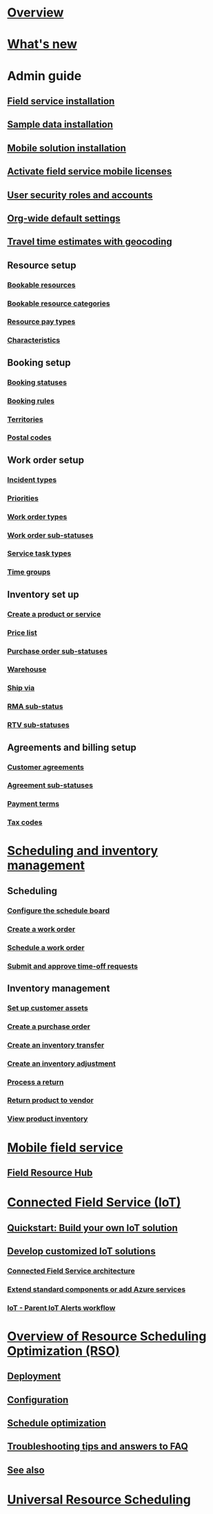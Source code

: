 
# [Overview](overview.md)
# [What's new](whats-new-field-service-project-service.md)

# Admin guide
## [Field service installation](install-field-service.md)
## [Sample data installation](use-demo-data.md)
## [Mobile solution installation](install-the-mobile-app.md)
## [Activate field service mobile licenses](activate-fs-mobile-app-license.md)
## [User security roles and accounts](view-user-accounts-security-roles.md)
## [Org-wide default settings](configure-default-settings.md)
## [Travel time estimates with geocoding ](turn-on-auto-geocoding.md)
## Resource setup
### [Bookable resources](set-up-bookable-resources.md)
### [Bookable resource categories](set-up-bookable-resource-categories.md)
### [Resource pay types](set-up-resource-pay-types.md)
### [Characteristics](set-up-characteristics.md)
## Booking setup
### [Booking statuses](set-up-booking-statuses.md)
### [Booking rules](set-up-booking-rules.md)
### [Territories](set-up-territories.md)
### [Postal codes](set-up-postal-codes.md)
## Work order setup
### [Incident types](configure-incident-types.md)
### [Priorities](set-priorities.md)
### [Work order types](create-work-order-types.md)
### [Work order sub-statuses](set-up-work-order-sub-statuses.md)
### [Service task types](set-up-service-task-types.md)
### [Time groups](set-up-time-groups.md)
## Inventory set up
### [Create a product or service](create-product-or-service.md)
### [Price list](create-price-list.md)
### [Purchase order sub-statuses](set-up-purchase-order-sub-statuses.md)
### [Warehouse](create-warehouse.md)
### [Ship via](create-ship-via.md)
### [RMA sub-status](create-rma-sub-status.md)
### [RTV sub-statuses](set-up-rtv-sub-statuses.md)
## Agreements and billing setup
### [Customer agreements](set-up-customer-agreements.md)
### [Agreement sub-statuses](set-up-agreement-sub-statuses.md)
### [Payment terms](set-up-payment-terms.md)
### [Tax codes](set-up-tax-codes.md)

# [Scheduling and inventory management](user-guide.md)
## Scheduling
### [Configure the schedule board](configure-schedule-board.md)
### [Create a work order](create-work-order.md)
### [Schedule a work order](schedule-work-order.md)
### [Submit and approve time-off requests](submit-approve-time-off-requests.md)

## Inventory management
### [Set up customer assets](configure-set-up-customer-assets.md)
### [Create a purchase order](create-purchase-order.md)
### [Create an inventory transfer](create-inventory-transfer.md)
### [Create an inventory adjustment](create-inventory-adjustment.md)
### [Process a return](process-return.md)
### [Return product to vendor](create-return-vendor.md)
### [View product inventory](view-product-inventory.md)

# [Mobile field service](field-service-mobile-app-user-guide.md)
## [Field Resource Hub](field-resource-hub-users-guide.md)

# [Connected Field Service (IoT)](connected-field-service.md)
## [Quickstart: Build your own IoT solution](connected-field-service-overview.md)
## [Develop customized IoT solutions](developer/connected-field-service-developer-guide.md)
### [Connected Field Service architecture](developer/connected-field-service-architecture.md)
### [Extend standard components or add Azure services](developer/extend-connected-field-service-solutions.md)
### [IoT - Parent IoT Alerts workflow](developer/iot-parent-iot-alerts-workflow.md)

# [Overview of Resource Scheduling Optimization (RSO)](overview-resource-scheduling-optimization.md)
## [Deployment](deployment.md)
## [Configuration](configuration.md)
## [Schedule optimization](schedule-optimization.md)
## [Troubleshooting tips and answers to FAQ](troubleshooting-tips-answers-faq.md)
## [See also](see-also.md)

# [Universal Resource Scheduling](../common-scheduler/schedule-anything-with-universal-resource-scheduling.md)







